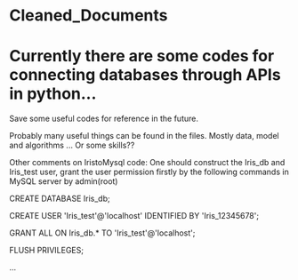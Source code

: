 # Cleaned_Documents
# Currently there are some codes for connecting databases through APIs in python...
Save some useful codes for reference in the future.

Probably many useful things can be found in the files.
Mostly data, model and algorithms ...
Or some skills??

Other comments on IristoMysql code:
One should construct the Iris_db and Iris_test user, grant the user permission firstly by the following commands in MySQL server by admin(root)

CREATE DATABASE Iris_db;

CREATE USER 'Iris_test'@'localhost' IDENTIFIED BY 'Iris_12345678';

GRANT ALL ON Iris_db.* TO 'Iris_test'@'localhost';

FLUSH PRIVILEGES;

...
